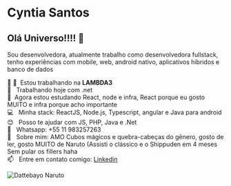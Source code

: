 # Cyntia Santos

## Olá Universo!!!! 👋
Sou desenvolvedora, atualmente trabalho como desenvolvedora fullstack, 
<br>tenho experiências com mobile, web, android nativo, aplicativos híbridos e banco de dados

 :rocket: 💜&nbsp; Estou trabalhando na **LAMBDA3**
 <br/>    📝 &nbsp; Trabalhando hoje com .net
 <br/>    💙&nbsp; Agora estou estudando React, node e infra, React porque eu gosto MUITO e infra porque acho importante
 <br/>    💻 &nbsp; Minha stack: ReactJS, Node.js, Typescript, angular e Java para android
 <br/>    😊 &nbsp; Posso te ajudar com JS, PHP, Java e .Net
 <br/>    📱 &nbsp; Whatsapp: +55 11 983257263
 <br/>   💬  &nbsp; Sobre mim: AMO Cubos mágicos e quebra-cabeças do gênero, gosto de ler, gosto MUITO de Naruto (Assisti o clássico e o Shippuden em 4 meses Sem pular os fillers haha
 <br/>   📫 &nbsp; Entre em contato comigo: [Linkedin](https://www.linkedin.com/resume-builder/urn:li:fs_memberResume:4871442/?edit=true)
 
![Dattebayo Naruto](https://i.pinimg.com/originals/ad/99/7e/ad997e64d46819bf9b5497de6a519c9c.gif)
